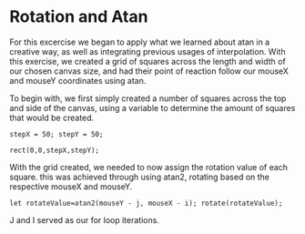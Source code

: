 # Rotation and Atan

For this excercise we began to apply what we learned about atan in a creative way, as well as integrating previous usages of interpolation. With this exercise, we created a grid of squares across the length and width of our chosen canvas size, and had their point of reaction follow our mouseX and mouseY coordinates using atan.

To begin with, we first simply created a number of squares across the top and side of the canvas, using a variable to determine the amount of squares that would be created.

`stepX = 50;
stepY = 50;`

`rect(0,0,stepX,stepY);`

With the grid created, we needed to now assign the rotation value of each square. this was achieved through using atan2, rotating based on the respective mouseX and mouseY.

`let rotateValue=atan2(mouseY - j, mouseX - i);
  rotate(rotateValue);`

J and I served as our for loop iterations.

